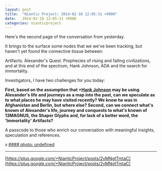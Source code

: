 ```yaml
---
layout: post
title:  "Niantic Project: 2014-02-18 12:05:31 +0900"
date:   2014-02-18 12:05:31 +0900
categories: nianticproject
---
```

Here's the second page of the conversation from yesterday.

It brings to the surface some nodes that we we've been tracking, but haven't yet found the connective tissue between:

Artifacts. Alexander's Quest. Prophecies of rising and falling civilizations, and at this end of the spectrum, Hank Johnson, ADA and the search for immortality.

Investigators, I have two challenges for you today:

**First, based on the assumption that ****+[Hank Johnson](https://plus.google.com/117792105926525258257 "")**** may be using Alexander's life and journeys as a map into the past, can we speculate as to what places he may have visited recently? We know he was in Afghanistan and Berlin, but where else? Second, can we connect what's known of Alexander's life, journey and conquests to what's known of 13MAGNUS, the Shaper Glyphs and, for lack of a better word, the 'Immortality' Artifacts?**

A passcode to those who enrich our conversation with meaningful insights, speculation and references.

x
[#### photo: undefined](https://lh3.googleusercontent.com/-A9xY7aFZdDM/UwLNKelLRMI/AAAAAAAAXHg/-AJXvc55vOU/Songlines2.png "")
- - -
[https://plus.google.com/+NianticProject/posts/2vMNgtTmtaC](https://plus.google.com/+NianticProject/posts/2vMNgtTmtaC)
